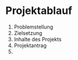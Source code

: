 Projektablauf
=============
1. Problemstellung
2. Zielsetzung
3. Inhalte des Projekts
4. Projektantrag
5. 